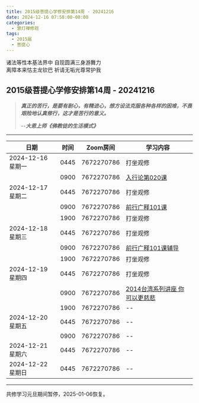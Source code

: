 ```yaml
---
title: 2015级菩提心学修安排第14周 - 20241216
date: 2024-12-16 07:58:00-08:00
categories:
  - 慧灯禅修班
tags:
  - 2015届
  - 菩提心
---
```

诸法等性本基法界中 自现圆满三身游舞力  
离障本来怙主龙钦巴 祈请无垢光尊常护我


## 2015级菩提心学修安排第14周 - 20241216


> *__真正的苦行，是要有耐心，有精进心，想方设法克服各种各样的困难，不畏艰险地认真修行，这才是苦行的意义。__*
>
> --***大恩上师《佛教徒的生活模式》***


---


|日期 |时间|Zoom房间|学习内容|
|--|--|--|--|
| 2024-12-16 星期一|0445|7672270786|打坐观修|
| |0900|7672270786|[入行论第020课](https://huidengchanxiu.net/refs/rxl/02#第二十节课) |
| 2024-12-17 星期二 |0445|7672270786|打坐观修|
|   |0900|7672270786| [前行广释101课](https://huidengchanxiu.net/refs/qxgs/qxgs-09ptx/#前行广释第101课) |
|   |1900|7672270786|打坐观修|
| 2024-12-18 星期三  |0445|7672270786|打坐观修|
|   |0900|7672270786| [前行广释101课辅导](https://huidengchanxiu.net/refs/qxgs/fudao/qxgsfd-09ptx/#前行广释第101课辅导) |
|   |1900|7672270786| 打坐观修 |
| 2024-12-19 星期四|0445|7672270786|打坐观修|
|   |0900|7672270786| [2014台湾系列讲座 你可以更慈悲](https://www.fohuifayu.com/index.php/huideng-jiangtang/fofa-jianxiu/puti-xin/9774-l14076) |
|   |1900|7672270786|--|
| 2024-12-20 星期五|0445|7672270786|--|
|   |0900|7672270786| -- |
| 2024-12-21 星期六|0445|7672270786| -- |
| 2024-12-22 星期日|0445|7672270786| -- |

---

共修学习元旦期间暂停，2025-01-06恢复。
